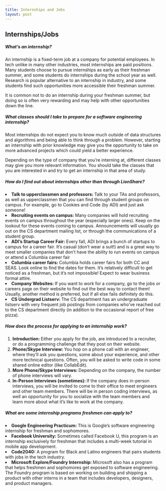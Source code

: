 ```yaml
---
title: Internships and Jobs
layout: post
---
```


<h2>Internships/Jobs</h2>

<h5>What’s an internship?</h5>
An internship is a fixed-term job at a company for potential employees. In tech unlike in many other industries, most internships are paid positions. Many students choose to pursue internships as early as their freshman summer, and some students do internships during the school year as well. Research is popular alternative to an internship in industry, and some students find such opportunities more accessible their freshman summer.

It is common not to do an internship during your freshman summer, but doing so is often very rewarding and may help with other opportunities down the line. 

<h5>What classes should I take to prepare for a software engineering internship?</h5>

Most internships do not expect you to know much outside of data structures and algorithms and being able to think through a problem. However, starting an internship with prior knowledge may give you the opportunity to take on more advanced projects which could yield a better experience.

Depending on the type of company that you’re interning at, different classes may give you more relevant information. You should take the classes that you are interested in and try to get an internship in that area of study.

<h5>How do I find out about internships other than through LionShare?</h5>
<li><b>Talk to upperclassmen and professors: </b>Talk to your TAs and professors, as well as upperclassmen that you can find through student groups on campus. For example, go to Cookies and Code (by ADI) and just ask someone!

<li><b>Recruiting events on campus: </b>Many companies will hold recruiting events on campus throughout the year (especially larger ones). Keep on the lookout for these events coming to campus. Announcements will usually go out on the CS department mailing list, or through the communications of a student group.

<li><b>ADI’s Startup Career Fair:</b> Every fall, ADI brings a bunch of startups to campus for a career fair. It’s casual (don’t wear a suit!) and is a great way to meet smaller companies that don’t have the ability to run events on campus or attend a Columbia career fair

<li><b>Columbia career fairs: </b>Columbia holds career fairs for both CC and SEAS. Look online to find the dates for them. It’s relatively difficult to get noticed as a freshman, but it’s not impossible! Expect to wear business formal attire.

<li><b>Company Websites: </b>If you want to work for a company, go to the jobs or careers page on their website to find out the best way to contact them! Usually, another method is preferred, but if all else fails definitely do this.

<li><b>CS Undergrad Listserv: </b>The CS department has an undergraduate listserv with very frequent job postings from companies who’ve reached out to the CS department directly (in addition to the occasional report of free pizza). 

<h5>How does the process for applying to an internship work?</h5>
<ol>
<li><b>Introduction: </b>Either you apply for the job, are introduced to a recruiter, or do a programming challenge that they post on their website.
<li><b>Phone/Skype Interview: </b>You hop on a phone call with an engineer, where they’ll ask you questions, some about your experience, and other more technical questions. Often, you will be asked to write code in some shared online editor (like CollabEdit).
<li><b>More Phone/Skype Interviews: </b>Depending on the company, the number of phone interviews will vary.
<li><b>In-Person Interviews (sometimes): </b>If the company does in-person interviews, you will be invited to come to their office to meet engineers and other team members. There will be in person coding interviews, as well an opportunity for you to socialize with the team members and learn more about what it’s like to work at the company.
</ol>

<h5>What are some internship programs freshmen can apply to?</h5>
<li><b>Google Engineering Practicum: </b>This is Google’s software engineering internship for freshman and sophomores. 
<li><b>Facebook University: </b>Sometimes called Facebook U, this program is an internship exclusively for freshman that includes a multi-week tutorial in mobile app development.
<li><b>Code2040:</b> A program for Black and Latino engineers that pairs students with jobs in the tech industry.
<li><b>Microsoft Explore/Foundry Internship: </b>Microsoft also has a program that helps freshmen and sophomores get exposed to software engineering. The Foundry program is based on working on building and shipping a product with other interns in a team that includes developers, designers, and product managers.

